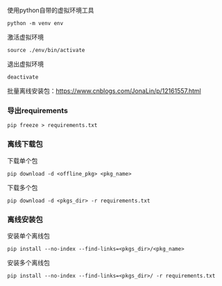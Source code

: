 使用python自带的虚拟环境工具

```
python -m venv env
```

激活虚拟环境

```
source ./env/bin/activate	
```

退出虚拟环境

```
deactivate
```

批量离线安装包：https://www.cnblogs.com/JonaLin/p/12161557.html

### 导出requirements

```
pip freeze > requirements.txt
```



### 离线下载包

下载单个包

```
pip download -d <offline_pkg> <pkg_name>
```

下载多个包

```
pip download -d <pkgs_dir> -r requirements.txt
```



### 离线安装包

安装单个离线包

```
pip install --no-index --find-links=<pkgs_dir>/<pkg_name>
```

安装多个离线包

```
pip install --no-index --find-links=<pkgs_dir>/ -r requirements.txt
```